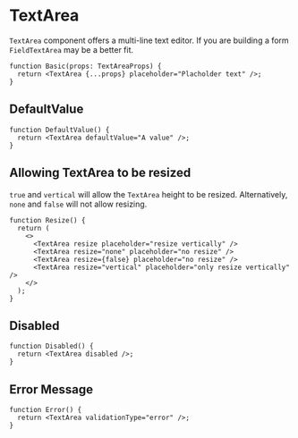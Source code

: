# TextArea

`TextArea` component offers a multi-line text editor. If you are building a form `FieldTextArea` may be a better fit.

```tsx
function Basic(props: TextAreaProps) {
  return <TextArea {...props} placeholder="Placholder text" />;
}
```

## DefaultValue

```tsx
function DefaultValue() {
  return <TextArea defaultValue="A value" />;
}
```

## Allowing TextArea to be resized

`true` and `vertical` will allow the `TextArea` height to be resized. Alternatively, `none` and `false` will not allow resizing.

```tsx
function Resize() {
  return (
    <>
      <TextArea resize placeholder="resize vertically" />
      <TextArea resize="none" placeholder="no resize" />
      <TextArea resize={false} placeholder="no resize" />
      <TextArea resize="vertical" placeholder="only resize vertically" />
    </>
  );
}
```

## Disabled

```tsx
function Disabled() {
  return <TextArea disabled />;
}
```

## Error Message

```tsx
function Error() {
  return <TextArea validationType="error" />;
}
```
